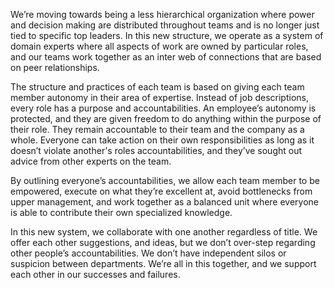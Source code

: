 We’re moving towards being a less hierarchical organization where power and decision making are distributed throughout teams and is no longer just tied to specific top leaders. In this new structure, we operate as a system of domain experts where all aspects of work are owned by particular roles, and our teams work together as an inter web of connections that are based on peer relationships. 

The structure and practices of each team is based on giving each team member autonomy in their area of expertise. Instead of job descriptions, every role has a purpose and accountabilities. An employee’s autonomy is protected, and they are given freedom to do anything within the purpose of their role. They remain accountable to their team and the company as a whole. Everyone can take action on their own responsibilities as long as it doesn’t violate another's roles accountabilities, and they’ve sought out advice from other experts on the team. 

By outlining everyone’s accountabilities, we allow each team member to be empowered, execute on what they’re excellent at, avoid bottlenecks from upper management, and work together as a balanced unit where everyone is able to contribute their own specialized knowledge.

In this new system, we collaborate with one another regardless of title. We offer each other suggestions, and ideas, but we don’t over-step regarding other people’s accountabilities. We don’t have independent silos or suspicion between departments. We’re all in this together, and we support each other in our successes and failures.
